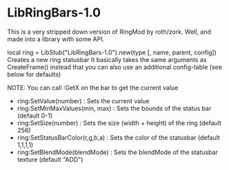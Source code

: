LibRingBars-1.0
===============

This is a very stripped down version of RingMod by roth/zork.
Well, and made into a library with some API.

local ring = LibStub("LibRingBars-1.0").new(type [, name, parent, config])
	Creates a new ring statusbar
	It basically takes the same arguments as CreateFrame() instead that
	you can also use an additional config-table (see below for defaults)


NOTE: You can call :GetX on the bar to get the current value
*	ring:SetValue(number)			: Sets the current value
*	ring:SetMinMaxValues(min, max)	: Sets the bounds of the status bar (default 0-1)
*	ring:SetSize(number)			: Sets the size (width + height) of the ring (default 256)
*	ring:SetStatusBarColor(r,g,b,a)	: Sets the color of the statusbar (default 1,1,1,1)
*	ring:SetBlendMode(blendMode)	: Sets the blendMode of the statusbar texture (default "ADD")